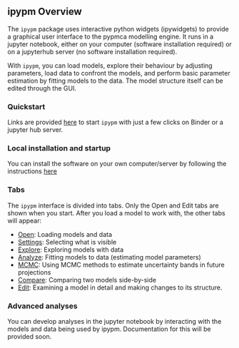 ## ipypm Overview
The `ipypm` package uses interactive python widgets (ipywidgets) to provide a graphical user interface
to the pypmca modelling engine.
It runs in a jupyter notebook, either on your computer (software installation required)
or on a jupyterhub server (no software installation required).

With `ipypm`, you can load models, explore their behaviour by adjusting parameters,
load data to confront the models, and perform basic parameter estimation by fitting models to the data.
The model structure itself can be edited through the GUI.

### Quickstart

Links are provided [here](https://github.com/pypm/quickstart)
to start `ipypm` with just a few clicks on Binder or a jupyter hub server.

### Local installation and startup

You can install the software on your own computer/server by following the instructions
[here](installation.md)

### Tabs

The `ipypm` interface is divided into tabs. Only the Open and Edit tabs are shown when you start.
After you load a model to work with, the other tabs will appear:

* [Open](open.md): Loading models and data
* [Settings](settings.md): Selecting what is visible
* [Explore](explore.md): Exploring models with data
* [Analyze](analyze.md): Fitting models to data (estimating model parameters)
* [MCMC](mcmc.md): Using MCMC methods to estimate uncertainty bands in future projections
* [Compare](compare.md): Comparing two models side-by-side
* [Edit](edit.md): Examining a model in detail and making changes to its structure.

### Advanced analyses

You can develop analyses in the jupyter notebook by
interacting with the models and data being used by ipypm.
Documentation for this will be provided soon.
